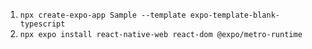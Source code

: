 

1. `npx create-expo-app Sample --template expo-template-blank-typescript`
2. `npx expo install react-native-web react-dom @expo/metro-runtime`
